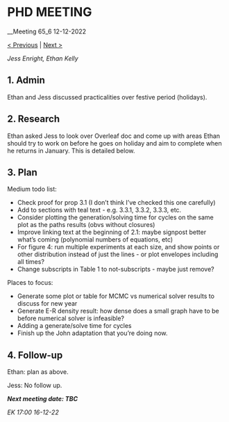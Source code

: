 
# PHD MEETING

__Meeting 65_6
12-12-2022

[< Previous]() | [Next >]()

_Jess Enright,_
_Ethan Kelly_


## 1. Admin

Ethan and Jess discussed practicalities over festive period (holidays).

## 2. Research

Ethan asked Jess to look over Overleaf doc and come up with areas Ethan should try to work on before he goes on holiday and aim to complete when he returns in January. This is detailed below.


## 3. Plan

Medium todo list: 
-   Check proof for prop 3.1 (I don’t think I’ve checked this one carefully)
-   Add to sections with teal text - e.g. 3.3.1, 3.3.2, 3.3.3, etc.
-   Consider plotting the generation/solving time for cycles on the same plot as the paths results (obvs without closures)
-   Improve linking text at the beginning of 2.1: maybe signpost better what’s coming (polynomial numbers of equations, etc)
-   For figure 4: run multiple experiments at each size, and show points or other distribution instead of just the lines - or plot envelopes including all times?
-   Change subscripts in Table 1 to not-subscripts - maybe just remove?

Places to focus:
-   Generate some plot or table for MCMC vs numerical solver results to discuss for new year 
-   Generate E-R density result: how dense does a small graph have to be before numerical solver is infeasible?
-   Adding a generate/solve time for cycles
-   Finish up the John adaptation that you’re doing now.


## 4. Follow-up

Ethan: plan as above.

Jess: No follow up.


**_Next meeting date: TBC_**



_EK 17:00 16-12-22_
